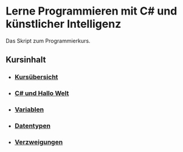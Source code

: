 # Lerne Programmieren mit C# und künstlicher Intelligenz

Das Skript zum Programmierkurs.

## Kursinhalt

- ### [Kursübersicht](Kapitel/Kursübersicht.md)
- ### [C# und Hallo Welt](Kapitel/CSharpUndHalloWelt.md)
- ### [Variablen](Kapitel/Variablen.md)
- ### [Datentypen](Kapitel/Datentypen.md)
- ### [Verzweigungen](Kapitel/Verzweigungen.md)

